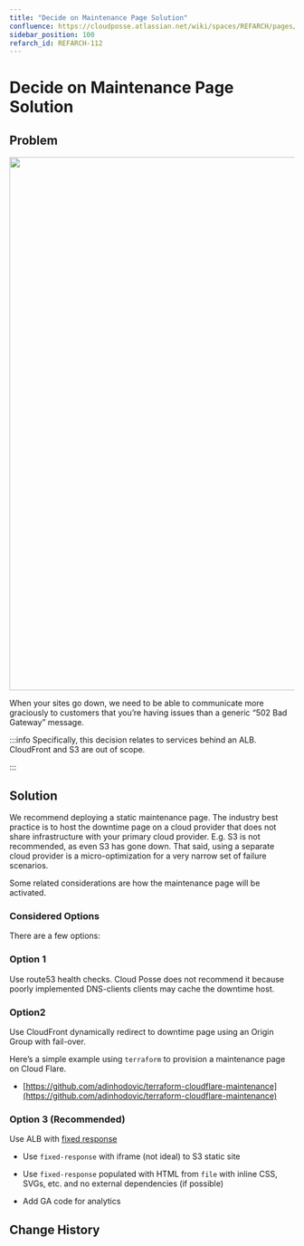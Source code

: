 ```yaml
---
title: "Decide on Maintenance Page Solution"
confluence: https://cloudposse.atlassian.net/wiki/spaces/REFARCH/pages/1171652750/REFARCH-112+-+Decide+on+Maintenance+Page+Solution
sidebar_position: 100
refarch_id: REFARCH-112
---
```


# Decide on Maintenance Page Solution

## Problem
<img src="/assets/refarch/image-20211109-195645.png" height="942" width="1504" /><br/>

When your sites go down, we need to be able to communicate more graciously to customers that you’re having issues than a generic “502 Bad Gateway” message.

:::info
Specifically, this decision relates to services behind an ALB. CloudFront and S3 are out of scope.

:::

## Solution

We recommend deploying a static maintenance page. The industry best practice is to host the downtime page on a cloud provider that does not share infrastructure with your primary cloud provider. E.g. S3 is not recommended, as even S3 has gone down.  That said, using a separate cloud provider is a micro-optimization for a very narrow set of failure scenarios.

Some related considerations are how the maintenance page will be activated.

### Considered Options
There are a few options:

### Option 1

Use route53 health checks. Cloud Posse does not recommend it because poorly implemented DNS-clients clients may cache the downtime host.

### Option2

Use CloudFront dynamically redirect to downtime page using an Origin Group with fail-over.

Here’s a simple example using `terraform` to provision a maintenance page on Cloud Flare.

- [https://github.com/adinhodovic/terraform-cloudflare-maintenance](https://github.com/adinhodovic/terraform-cloudflare-maintenance)

### Option 3 (Recommended)

Use ALB with [fixed response](https://docs.aws.amazon.com/elasticloadbalancing/latest/application/load-balancer-listeners.html#fixed-response-actions)

- Use `fixed-response` with iframe (not ideal) to S3 static site

- Use `fixed-response` populated with HTML from `file` with inline CSS, SVGs, etc. and no external dependencies (if possible)

- Add GA code for analytics

## Change History


